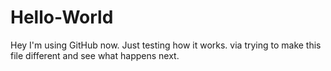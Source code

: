 # Hello-World
Hey I'm using GitHub now.
Just testing how it works.
  via trying to make this file different and see what happens next.
